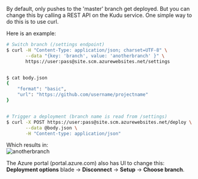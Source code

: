 By default, only pushes to the 'master' branch get deployed. But you can change this by calling a REST API on the Kudu service. One simple way to do this is to use curl.

Here is an example:

```bash
# Switch branch (/settings endpoint)
$ curl -H "Content-Type: application/json; charset=UTF-8" \
       --data "{key: 'branch', value: 'anotherbranch' }" \
       https://user:pass@site.scm.azurewebsites.net/settings


$ cat body.json
{
    "format": "basic",
    "url": "https://github.com/username/projectname"
}


# Trigger a deployment (branch name is read from /settings)
$ curl -X POST https://user:pass@site.scm.azurewebsites.net/deploy \
       --data @body.json \
       -H "Content-type: application/json"
```

Which results in:<br>
![anotherbranch](https://cloud.githubusercontent.com/assets/6472374/18649223/fefa65aa-7ec6-11e6-8696-2b89bec5147e.png)

The Azure portal (portal.azure.com) also has UI to change this:<br>
**Deployment options** blade -> **Disconnect** -> **Setup** -> **Choose branch**.